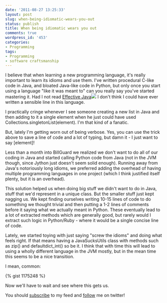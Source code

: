 ```yaml
---
date: '2011-08-27 13:25:33'
layout: post
slug: when-being-idiomatic-wears-you-out
status: publish
title: When being idiomatic wears you out
comments: true
wordpress_id: '453'
categories:
- Programming
tags:
- Programming
- software craftsmanship
---
```


I believe that when learning a new programming language, it's really important to learn its idioms and use them. I've written procedural C-like code in Java, and bloated Java-like code in Python, but only once you start using a language "like it was meant to" can you really say you've started mastering it. Had I not read [Effective Java](http://www.amazon.com/gp/product/0321356683/ref=as_li_tf_tl?ie=UTF8&tag=thcodu02-20&linkCode=as2&camp=217145&creative=399381&creativeASIN=0321356683)![](http://www.assoc-amazon.com/e/ir?t=thcodu02-20&l=as2&o=1&a=0321356683&camp=217145&creative=399381) I don't think I could have ever written a sensible line in this language.

I practically cringe whenever I see someone creating a new list in Java and then adding to it a single element when he just could have used Collections.singletonList(element). I'm that kind of a fanatic.

But, lately I'm getting worn out of being verbose. Yes, you can use the trick above to save a line of code and a lot of typing, but damn it - I just want to say [element]!

Less than a month into BillGuard we realized we don't want to do all of our coding in Java and started calling Python code from Java (not in the JVM though, since Jython just doesn't seem solid enough). Running away from Java's notoriously long idioms, we preferred adding the overhead of having multiple programming languages in one project (which I think justified itself plenty, but it is an overhead).

This solution helped us when doing big stuff we didn't want to do in Java, stuff that we'd represent in a unique class. But the smaller stuff just kept nagging us. We kept finding ourselves writing 10-15 lines of code to do something we thought trivial and then putting a 1-2 lines of comments before it saying what we actually meant in Python. These eventually lead to a lot of extracted methods which are generally good, but rarely would I extract such logic in Python/Ruby - where it would be a single concise line of code.

Lately, we started toying with just saying "screw the idioms" and doing what feels right. If that means having a JavaSucksUtils class with methods such as zip() and defaultdict_int() so be it. I think that with time this will lead to using a wholly different language in the JVM mostly, but in the mean time this seems to be a nice transition.

I mean, common:

{% gist 1175248 %}

Now we'll have to wait and see where this gets us.

You should [subscribe](http://feeds.feedburner.com/TheCodeDump) to my feed and [follow](http://twitter.com/avivby) me on twitter!
